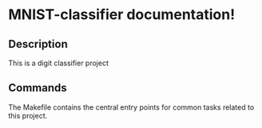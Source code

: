 # MNIST-classifier documentation!

## Description

This is a digit classifier project

## Commands

The Makefile contains the central entry points for common tasks related to this project.


